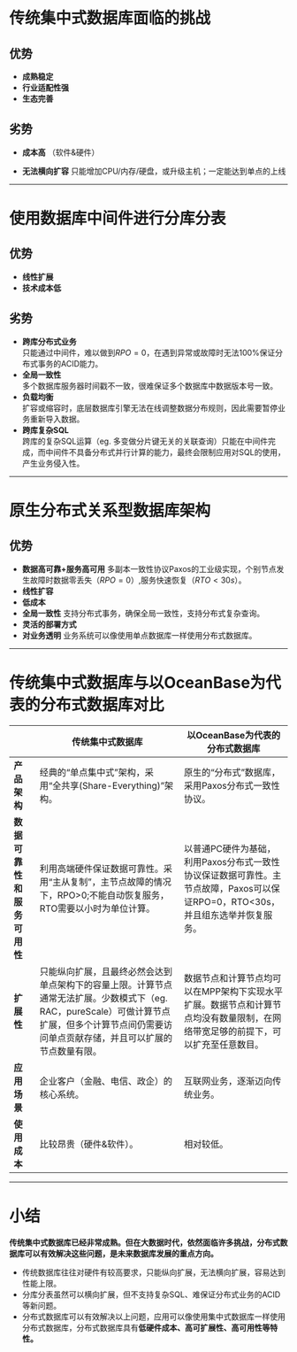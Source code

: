 # 传统集中式数据库面临的挑战
## 优势  
* **成熟稳定**
* **行业适配性强**   
* **生态完善**   
## 劣势  
* **成本高** （软件&硬件）  

* **无法横向扩容** 只能增加CPU/内存/硬盘，或升级主机；一定能达到单点的上线

------

# 使用数据库中间件进行分库分表
## 优势  
* **线性扩展**  
* **技术成本低**   
## 劣势  
* **跨库分布式业务**   
只能通过中间件，难以做到$RPO = 0$，在遇到异常或故障时无法100%保证分布式事务的ACID能力。  
* **全局一致性**  
多个数据库服务器时间戳不一致，很难保证多个数据库中数据版本号一致。
* **负载均衡**  
扩容或缩容时，底层数据库引擎无法在线调整数据分布规则，因此需要暂停业务重新导入数据。
* **跨库复杂SQL**  
跨库的复杂SQL运算（eg. 多变做分片键无关的关联查询）只能在中间件完成，而中间件不具备分布式并行计算的能力，最终会限制应用对SQL的使用，产生业务侵入性。

-------

# 原生分布式关系型数据库架构
## 优势
* **数据高可靠+服务高可用**
  多副本一致性协议Paxos的工业级实现，个别节点发生故障时数据零丢失（$RPO = 0$）,服务快速恢复（$RTO < 30s$）。
* **线性扩容**
* **低成本**
* **全局一致性**
  支持分布式事务，确保全局一致性，支持分布式复杂查询。
* **灵活的部署方式**
* **对业务透明**
  业务系统可以像使用单点数据库一样使用分布式数据库。  

-----------------

# 传统集中式数据库与以OceanBase为代表的分布式数据库对比

|                            | 传统集中式数据库                                             | 以OceanBase为代表的分布式数据库                              |
| -------------------------- | ------------------------------------------------------------ | ------------------------------------------------------------ |
| **产品架构**               | 经典的“单点集中式”架构，采用“全共享(Share-Everything)”架构。 | 原生的“分布式”数据库，采用Paxos分布式一致性协议。            |
| **数据可靠性和服务可用性** | 利用高端硬件保证数据可靠性。采用“主从复制”，主节点故障的情况下，RPO>0;不能自动恢复服务，RTO需要以小时为单位计算。 | 以普通PC硬件为基础，利用Paxos分布式一致性协议保证数据可靠性。主节点故障，Paxos可以保证RPO=0，RTO<30s，并且组东选举并恢复服务。 |
| **扩展性**                 | 只能纵向扩展，且最终必然会达到单点架构下的容量上限。计算节点通常无法扩展。少数模式下（eg. RAC，pureScale）可做计算节点扩展，但多个计算节点间仍需要访问单点贡献存储，并且可以扩展的节点数量有限。 | 数据节点和计算节点均可以在MPP架构下实现水平扩展。数据节点和计算节点均没有数量限制，在网络带宽足够的前提下，可以扩充至任意数目。 |
| **应用场景**               | 企业客户（金融、电信、政企）的核心系统。                     | 互联网业务，逐渐迈向传统业务。                               |
| **使用成本**               | 比较昂贵（硬件&软件）。                                      | 相对较低。                                                   |


----------------------

# 小结
**传统集中式数据库已经非常成熟。但在大数据时代，依然面临许多挑战，分布式数据库可以有效解决这些问题，是未来数据库发展的重点方向。**
* 传统数据库往往对硬件有较高要求，只能纵向扩展，无法横向扩展，容易达到性能上限。
* 分库分表虽然可以横向扩展，但不支持复杂SQL、难保证分布式业务的ACID等新问题。
* 分布式数据库可以有效解决以上问题，应用可以像使用集中式数据库一样使用分布式数据库，分布式数据库具有**低硬件成本、高可扩展性、高可用性等特性。**
